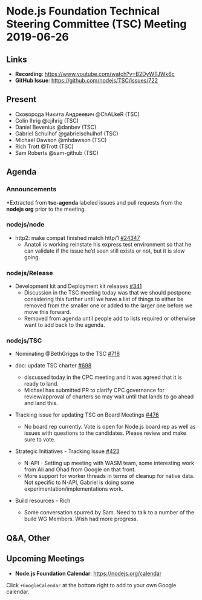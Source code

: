 # Node.js Foundation Technical Steering Committee (TSC) Meeting 2019-06-26

## Links

* **Recording**:  <https://www.youtube.com/watch?v=B2DyWTJWk6c>
* **GitHub Issue**: <https://github.com/nodejs/TSC/issues/722>

## Present

* Сковорода Никита Андреевич @ChALkeR (TSC)
* Colin Ihrig @cjihrig (TSC)
* Daniel Bevenius @danbev (TSC)
* Gabriel Schulhof @gabrielschulhof (TSC)
* Michael Dawson @mhdawson (TSC)
* Rich Trott @Trott (TSC)
* Sam Roberts @sam-github (TSC)

## Agenda

### Announcements

*Extracted from **tsc-agenda** labeled issues and pull requests from the **nodejs org** prior to the meeting.

### nodejs/node

* http2: make compat finished match http/1 [#24347](https://github.com/nodejs/node/pull/24347)
  * Anatoli is working reinstate his express test environment so that he can validate
    if the issue he’d seen still exists or not, but it is slow going.

### nodejs/Release

* Development kit and Deployment kit releases [#341](https://github.com/nodejs/Release/issues/341)
  * Discussion in the TSC meeting today was that we should postpone considering this further
    until we have a list of things to either be removed from the smaller one or added to the larger
    one before we move this forward.
  * Removed from agenda until people add to lists required or otherwise want to add back
    to the agenda.

### nodejs/TSC

* Nominating @BethGriggs to the TSC [#718](https://github.com/nodejs/TSC/issues/718)
* doc: update TSC charter [#698](https://github.com/nodejs/TSC/pull/698)
  * discussed today in the CPC meeting and it was agreed that it is ready to land.
  * Michael has submitted PR to clarify CPC governance for review/approval of
    charters so may wait until that lands to go ahead and land this.

* Tracking issue for updating TSC on Board Meetings [#476](https://github.com/nodejs/TSC/issues/476)
  * No board rep currently.  Vote is open for Node.js board rep as well as issues with
    questions to the candidates.  Please review and make sure to vote.

* Strategic Initiatives - Tracking Issue [#423](https://github.com/nodejs/TSC/issues/423)
  * N-API - Setting up meeting with WASM team, some interesting work from Ali and Ohad
    from Google on that front.
  * More support for worker threads in terms of cleanup for native data. Not specific
    to N-API, Gabriel is doing some experimentation/implementations work.

* Build resources  - Rich
  * Some conversation spurred by Sam.  Need to talk to a number of the build WG
    Members. Wish had more progress.

## Q&A, Other

## Upcoming Meetings

* **Node.js Foundation Calendar**: <https://nodejs.org/calendar>

Click `+GoogleCalendar` at the bottom right to add to your own Google calendar.
